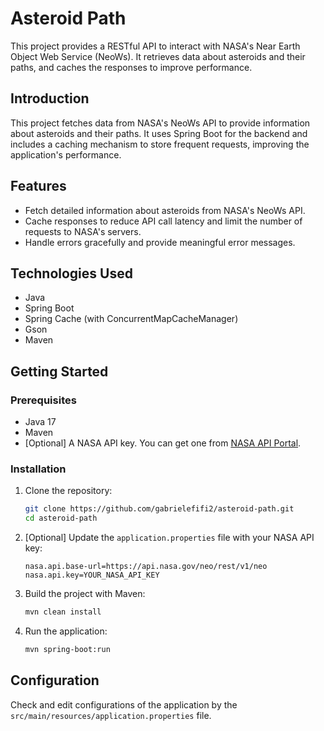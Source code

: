 # Asteroid Path

This project provides a RESTful API to interact with NASA's Near Earth Object Web Service (NeoWs). It retrieves data about asteroids and their paths, and caches the responses to improve performance.

## Introduction

This project fetches data from NASA's NeoWs API to provide information about asteroids and their paths. It uses Spring Boot for the backend and includes a caching mechanism to store frequent requests, improving the application's performance.

## Features

- Fetch detailed information about asteroids from NASA's NeoWs API.
- Cache responses to reduce API call latency and limit the number of requests to NASA's servers.
- Handle errors gracefully and provide meaningful error messages.

## Technologies Used

- Java
- Spring Boot
- Spring Cache (with ConcurrentMapCacheManager)
- Gson
- Maven

## Getting Started

### Prerequisites

- Java 17
- Maven
- [Optional] A NASA API key. You can get one from [NASA API Portal](https://api.nasa.gov/).

### Installation

1. Clone the repository:

    ```bash
    git clone https://github.com/gabrielefifi2/asteroid-path.git
    cd asteroid-path
    ```

2. [Optional] Update the `application.properties` file with your NASA API key:

    ```properties
    nasa.api.base-url=https://api.nasa.gov/neo/rest/v1/neo
    nasa.api.key=YOUR_NASA_API_KEY
    ```

3. Build the project with Maven:

    ```bash
    mvn clean install
    ```

4. Run the application:

    ```bash
    mvn spring-boot:run
    ```

## Configuration

Check and edit configurations of the application by the `src/main/resources/application.properties` file.
